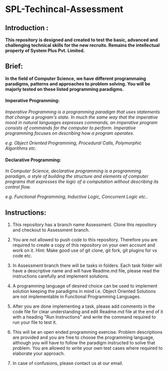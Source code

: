 # SPL-Techincal-Assessment

## Introduction :

**This repository is designed and created to test the basic, advanced and challenging
technical skills for the new recruits.
Remains the intellectual property of System Plus Pvt. Limited.**

## Brief:

**In the field of Computer Science, we have different programmaing paradigms, patterns and approaches to problem solving. You will be majorly tested on these listed programming paradigms.**

#### Imperative Programming:

_Imperative Programming is a programming paradigm that uses statements that_
_change a program's state. In much the same way that the imperative mood in_
_natural languages expresses commands, an imperative program consists of_
_commands for the computer to perform. Imperative programming focuses on_
_describing how a program operates._

_e.g. Object Oriented Programming, Procedural Calls, Polymorphic Algorithms etc._

#### Declarative Programming:

_In Computer Science, declarative programming is a programming paradigm,_
_a style of building the structure and elements of computer programs that_
_expresses the logic of a computation without describing its control flow._

_e.g. Functional Programming, Inductive Logic, Concurrent Logic etc.._

## Instructions:

1. This repository has a branch name Assessment. Clone this repository
   and checkout to Assessment branch.

2. You are not allowed to push code to this repository. Therefore you are
   required to create a copy of this repository on your own account and work on it.
   Hint: Make good use of git clone, git fork, git plugins for vs code etc.

3. In Assessment branch there will be tasks in folders. Each task folder will have
   a descriptive name and will have Readme.md file, please read the instructions carefully
   and implement solutions.

4. A programming language of desired choice can be used to implement solution
   keeping the paradigms in mind i.e. Object Oriented Solutions are not implementable
   in Functional Programming Languages.

5. After you are done implementing a task, please add comments in the code file
   for clear understanding and edit Readme.md file at the end of it with a heading
   "Run Instructions" and write the command required to run your file to test it.

6. This will be an open ended programming exercise. Problem descriptions are
   provided and you are free to choose the programming language, although you will have
   to follow the paradigm instructed to solve that problem. You are allowed to write
   your own test cases where required to elaborate your approach.

7. In case of confusions, please contact us at our email.
